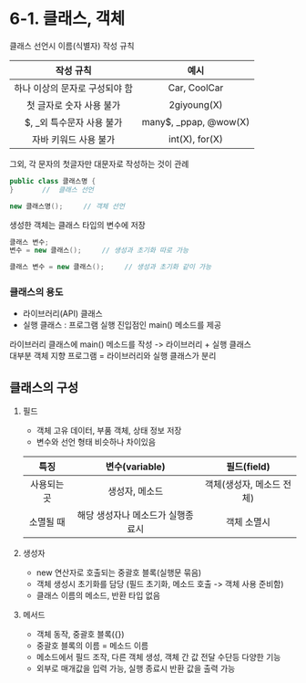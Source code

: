 # 6-1. 클래스, 객체

클래스 선언시 이름(식별자) 작성 규칙

작성 규칙|예시
:---:|:---:
하나 이상의 문자로 구성되야 함|Car, CoolCar
첫 글자로 숫자 사용 불가|2giyoung(X)
$, \_외 특수문자 사용 불가|many$, _ppap, @wow(X)
자바 키워드 사용 불가|int(X), for(X)

그외, 각 문자의 첫글자만 대문자로 작성하는 것이 관례
```java
public class 클래스명 {
}       //  클래스 선언

new 클래스명();     // 객체 선언
```
생성한 객체는 클래스 타입의 변수에 저장
```java
클래스 변수;
변수 = new 클래스();     // 생성과 초기화 따로 가능

클래스 변수 = new 클래스();     // 생성과 초기화 같이 가능
```

### 클래스의 용도

- 라이브러리(API) 클래스
- 실행 클래스 : 프로그램 실행 진입점인 main() 메소드를 제공 

라이브러리 클래스에 main() 메소드를 작성 -> 라이브러리 + 실행 클래스  
대부분 객체 지향 프로그램 = 라이브러리와 실행 클래스가 분리

## 클래스의 구성

1. 필드
    
    - 객체 고유 데이터, 부품 객체, 상태 정보 저장
    - 변수와 선언 형태 비슷하나 차이있음
    
    특징|변수(variable)|필드(field)
    :---:|:---:|:---:
    사용되는 곳|생성자, 메소드|객체(생성자, 메소드 전체)
    소멸될 때|해당 생성자나 메소드가 실행종료시|객체 소멸시
    
2. 생성자

    - new 연산자로 호출되는 중괄호 블록(실행문 묶음)
    - 객체 생성시 초기화를 담당 (필드 초기화, 메소드 호출 -> 객체 사용 준비함)
    - 클래스 이름의 메소드, 반환 타입 없음
3. 메서드

    - 객체 동작, 중괄호 블록({})
    - 중괄호 블록의 이름 = 메소드 이름
    - 메소드에서 필드 조작, 다른 객체 생성, 객체 간 값 전달 수단등 다양한 기능
    - 외부로 매개값을 입력 가능, 실행 종료시 반환 값을 출력 가능
    

